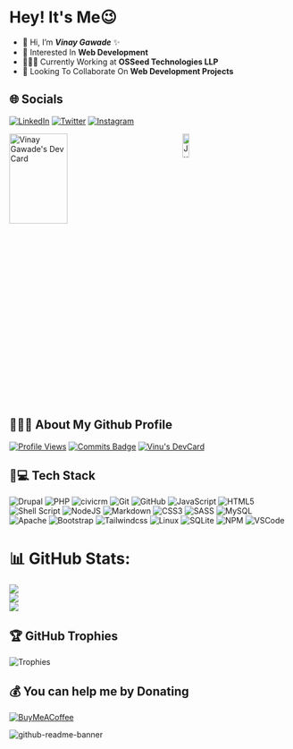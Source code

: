 # Hey! It's Me😉

- 👋 Hi, I’m **_Vinay Gawade_** ✨
- 👀 Interested In **Web Development**
- 👨🏻‍💻 Currently Working at **OSSeed Technologies LLP**
- 💞️ Looking To Collaborate On **Web Development Projects**

## 🌐 Socials
[![LinkedIn](https://img.shields.io/badge/LinkedIn-%230077B5.svg?logo=linkedin&logoColor=white)](https://linkedin.com/in/vinu-gawade) [![Twitter](https://img.shields.io/badge/Twitter-%231DA1F2.svg?logo=Twitter&logoColor=white)](https://twitter.com/VinuGawade) [![Instagram](https://img.shields.io/badge/Instagram-%23E4405F.svg?logo=Instagram&logoColor=white)](https://instagram.com/vinugawadevr) 

<div style="display: inline-flex; justify-content: center;">
  <a href="https://app.daily.dev/vinugawade" target="_blank" style="width: 70%;">
    <img style="width: 58%;" src="https://api.daily.dev/devcards/v2/QrETaiZ4xZbpTOoYtvrOr.png?type=wide&r=i5t" alt="Vinay Gawade's Dev Card"/>
  </a>
  <a href="https://app.daily.dev/vinugawade" target="_blank" style="width: 30%;">
    <img style="width: 30%;" alt="July 2025 Top Reader in Data Lake" src="https://github.com/user-attachments/assets/a7e3d0cc-6ecb-4c38-a2cb-d107b509e605" />
  </a>
</div>

## 👨🏻‍💻 About My Github Profile  

[![Profile Views](https://visitcount.itsvg.in/api?id=vinugawade&label=Profile%20Views&icon=0&pretty=true)](https://visitcount.itsvg.in) [![Commits Badge](https://badges.pufler.dev/commits/monthly/vinugawade)](https://github.com/vinugawade) [![Vinu's DevCard](https://github.com/vinugawade/vinugawade/actions/workflows/vinugawade.yml/badge.svg)](https://github.com/vinugawade/vinugawade/actions/workflows/vinugawade.yml)

## 🎯💻 Tech Stack

![Drupal](https://img.shields.io/badge/drupal-FFFFFF.svg?style=for-the-badge&logo=Drupal&logoColor=%230678BE)
![PHP](https://img.shields.io/badge/php-%23777BB4.svg?style=for-the-badge&logo=php&logoColor=white)
![civicrm](https://img.shields.io/badge/civicrm-%2381C459.svg?style=for-the-badge&logo=civicrm&logoColor=white)
![Git](https://img.shields.io/badge/git-%23323330.svg?style=for-the-badge&logo=git&logoColor=%23E34F26)
![GitHub](https://img.shields.io/badge/github-FFFFFF.svg?style=for-the-badge&logo=GitHub&logoColor=black)
![JavaScript](https://img.shields.io/badge/javascript-%23323330.svg?style=for-the-badge&logo=javascript&logoColor=%23F7DF1E)
![HTML5](https://img.shields.io/badge/html5-%23E34F26.svg?style=for-the-badge&logo=html5&logoColor=white)
![Shell Script](https://img.shields.io/badge/shell_script-%23121011.svg?style=for-the-badge&logo=gnu-bash&logoColor=white)
![NodeJS](https://img.shields.io/badge/node.js-6DA55F?style=for-the-badge&logo=node.js&logoColor=white)
![Markdown](https://img.shields.io/badge/markdown-%23000000.svg?style=for-the-badge&logo=markdown&logoColor=white)
![CSS3](https://img.shields.io/badge/css3-%231572B6.svg?style=for-the-badge&logo=css3&logoColor=white)
![SASS](https://img.shields.io/badge/SASS-hotpink.svg?style=for-the-badge&logo=SASS&logoColor=white)
![MySQL](https://img.shields.io/badge/mysql-%234479A1.svg?style=for-the-badge&logo=mysql&logoColor=FFFFFF)
![Apache](https://img.shields.io/badge/apache-%23000000.svg?style=for-the-badge&logo=apache&logoColor=%23D22128)
![Bootstrap](https://img.shields.io/badge/bootstrap5-%237952B3.svg?style=for-the-badge&logo=bootstrap&logoColor=white)
![Tailwindcss](https://img.shields.io/badge/tailwind-%2306B6D4.svg?style=for-the-badge&logo=tailwindcss&logoColor=white)
![Linux](https://img.shields.io/badge/Linux-%23FCC624?style=for-the-badge&logo=linux&logoColor=black)
![SQLite](https://img.shields.io/badge/sqlite-%2307405e.svg?style=for-the-badge&logo=sqlite&logoColor=white)
![NPM](https://img.shields.io/badge/NPM-%23000000.svg?style=for-the-badge&logo=npm&logoColor=23D42029)
![VSCode](https://img.shields.io/badge/vscode-FFFFFF.svg?style=for-the-badge&logo=visualstudiocode&logoColor=1572B6)

# 📊 GitHub Stats:
![](https://github-readme-stats.vercel.app/api?username=vinugawade&theme=dark&hide_border=false&include_all_commits=true)<br/>
![](https://github-readme-streak-stats.herokuapp.com/?user=vinugawade&theme=dark&hide_border=false)<br/>
![](https://github-readme-stats.vercel.app/api/top-langs/?username=vinugawade&theme=dark&hide_border=false&include_all_commits=true&count_private=true&layout=compact)

## 🏆 GitHub Trophies
![Trophies](https://github-profile-trophy.vercel.app/?username=vinugawade&theme=radical&no-frame=true&no-bg=false&margin-w=4)

## 💰 You can help me by Donating
[![BuyMeACoffee](https://img.shields.io/badge/Buy%20Me%20a%20Coffee-ffdd00?style=for-the-badge&logo=buy-me-a-coffee&logoColor=black)](https://buymeacoffee.com/vinaygawade) 

![github-readme-banner](https://githubcard.rajaryan.work/user/vinugawade)
<!--- &logoColor=violet
vinugawade/vinugawade is a ✨ special ✨ repository because its `README.md` (this file) appears on your GitHub profile.
You can click the Preview link to take a look at your changes.
--->

